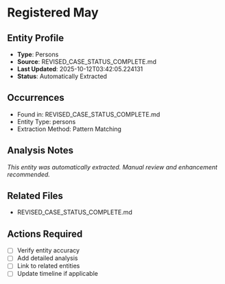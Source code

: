 # Registered May

## Entity Profile
- **Type**: Persons
- **Source**: REVISED_CASE_STATUS_COMPLETE.md
- **Last Updated**: 2025-10-12T03:42:05.224131
- **Status**: Automatically Extracted

## Occurrences
- Found in: REVISED_CASE_STATUS_COMPLETE.md
- Entity Type: persons
- Extraction Method: Pattern Matching

## Analysis Notes
*This entity was automatically extracted. Manual review and enhancement recommended.*

## Related Files
- REVISED_CASE_STATUS_COMPLETE.md

## Actions Required
- [ ] Verify entity accuracy
- [ ] Add detailed analysis
- [ ] Link to related entities
- [ ] Update timeline if applicable
